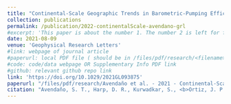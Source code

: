 ```yaml
---
title: "Continental‐Scale Geographic Trends in Barometric‐Pumping Efficiency Potential: A North American Case Study"
collection: publications
permalink: /publication/2022-continentalScale-avendano-grl
#excerpt: 'This paper is about the number 1. The number 2 is left for future work.'
date: 2021-08-09 
venue: 'Geophysical Research Letters'
#link: webpage of journal article
#paperurl: local PDF file ( should be in /files/pdf/research/<filename>.pdf )
#code: code/data webpage OR Supplementary Info PDF link
#github: relevant github repo link
link: 'https://doi.org/10.1029/2021GL093875'
paperurl: "/files/pdf/research/Avendaño et al. - 2021 - Continental‐Scale Geographic Trends in Barometric‐Pumping Efficiency Potential A North American Case Study.pdf"
citation: "Avendaño, S. T., Harp, D. R., Kurwadkar, S., <b>Ortiz, J. P.</b>, & Stauffer, P. H. (2021). Continental‐Scale Geographic Trends in Barometric‐Pumping Efficiency Potential: A North American Case Study. <i>Geophysical Research Letters</i>, 48(17), e2021GL093875."
---
```

<!-- This paper is about the number 1. The number 2 is left for future work. -->

<!-- [Download paper here](https://doi.org/10.1029/2021GL093875) -->



